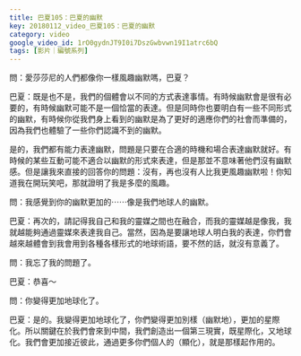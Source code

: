 ```yaml
---
title: 巴夏105：巴夏的幽默
key: 20180112_video_巴夏105：巴夏的幽默
category: video
google_video_id: 1rO0gydnJT9I0i7DszGwbvwn19I1atrc6bQ
tags: [影片｜編號系列]
---
```


問：愛莎莎尼的人們都像你一樣風趣幽默嗎，巴夏？

巴夏：既是也不是，我們的個體會以不同的方式表達事情。有時候幽默會是很有必要的，有時候幽默可能不是一個恰當的表達。但是同時你也要明白有一些不同形式的幽默，有時候你從我們身上看到的幽默是為了更好的適應你們的社會而準備的，因為我們也體驗了一些你們認識不到的幽默。

是的，我們都有能力表達幽默，問題是只要在合適的時機和場合表達幽默就好。有時候的某些互動可能不適合以幽默的形式來表達，但是那並不意味著他們沒有幽默感。但是讓我來直接的回答你的問題：沒有，再也沒有人比我更風趣幽默啦！你知道我在開玩笑吧，那就證明了我是多麼的風趣。

問：我感覺到你的幽默更加的⋯⋯像是我們地球人的幽默。

巴夏：再次的，請記得我自己和我的靈媒之間也在融合，而我的靈媒越是像我，我就越能夠通過靈媒來表達我自己。當然，因為是要讓地球人明白我的表達，你們會越來越體會到我會用到各種各樣形式的地球術語，要不然的話，就沒有意義了。

問：我忘了我的問題了。

巴夏：恭喜～

問：你變得更加地球化了。

巴夏：是的。我變得更加地球化了，你們變得更加別樣（幽默地），更加的星際化。所以關鍵在於我們會來到中間，我們創造出一個第三現實，既星際化，又地球化。我們會更加接近彼此，通過更多你們個人的（顯化），就是那樣起作用的。
